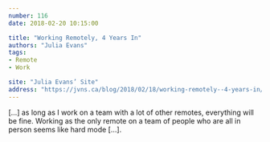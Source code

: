 ```yaml
---
number: 116
date: 2018-02-20 10:15:00

title: "Working Remotely, 4 Years In"
authors: "Julia Evans"
tags:
- Remote
- Work

site: "Julia Evans’ Site"
address: "https://jvns.ca/blog/2018/02/18/working-remotely--4-years-in/"
---
```


[…] as long as I work on a team with a lot of other remotes, everything will be fine. Working as the only remote on a team of people who are all in person seems like hard mode […].
